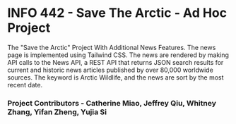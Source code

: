 # INFO 442 - Save The Arctic - Ad Hoc Project
 The "Save the Arctic" Project With Additional News Features.
 The news page is implemented using Tailwind CSS.
 The news are rendered by making API calls to the News API, a REST API that returns JSON search results for current and historic news articles published by over 80,000 worldwide sources.
 The keyword is Arctic Wildlife, and the news are sort by the most recent date.

### Project Contributors - Catherine Miao, Jeffrey Qiu, Whitney Zhang, Yifan Zheng, Yujia Si
